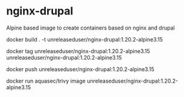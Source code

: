 # nginx-drupal

Alpine based image to create containers based on nginx and drupal

docker build . -t unreleaseduser/nginx-drupal:1.20.2-alpine3.15 

docker tag unreleaseduser/nginx-drupal:1.20.2-alpine3.15 unreleaseduser/nginx-drupal:1.20.2-alpine3.15

docker push unreleaseduser/nginx-drupal:1.20.2-alpine3.15

docker run aquasec/trivy image unreleaseduser/nginx-drupal:1.20.2-alpine3.15 